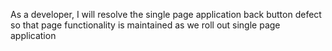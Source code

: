 As a developer, I will resolve the single page application back button defect so that page functionality is maintained as we roll out single page application

